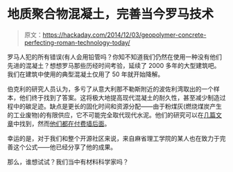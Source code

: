 # 地质聚合物混凝土，完善当今罗马技术

> 原文：<https://hackaday.com/2014/12/03/geopolymer-concrete-perfecting-roman-technology-today/>

罗马人犯的所有错误(有人会用铅管吗？你知不知道我们仍然在使用一种没有他们先进的混凝土？想想罗马那些历经时间考验，延续了 2000 多年的大型建筑吧。我们在建筑中使用的典型混凝土仅用了 50 年就开始降解。

伯克利的研究人员认为，多亏了从意大利那不勒斯附近的波佐利湾取出的一个样本，他们终于找到了答案。这将极大地提高现代混凝土的耐久性，甚至减少制造过程中的碳足迹。缺点是更长的固化时间和资源分配——由于粉煤灰(燃烧煤炭产生的工业废物)的有限供应，它不可能完全取代现代水泥。他们的研究可以在[几篇文章](http://onlinelibrary.wiley.com/doi/10.1111/jace.12407/abstract)中找到，然而[他们都在付费墙后面](http://www.astm.org/DIGITAL_LIBRARY/STP/PAGES/STP156620120061.htm)。

幸运的是，对于我们和整个开源社区来说，来自麻省理工学院的某人也在致力于完善这个公式——他已经分享了他的成果。

那么，谁想试试？我们当中有材料科学家吗？